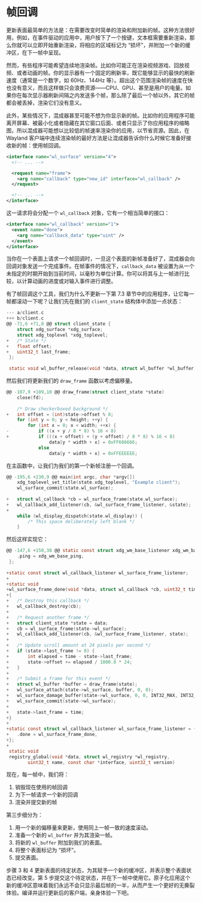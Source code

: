 # 帧回调

更新表面最简单的方法是：在需要改变时简单的渲染和附加新的帧。这种方法很好用，例如，在事件驱动的应用中，用户按下了一个按键，文本框需要重新渲染，那么你就可以立即开始重新渲染，将相应的区域标记为 “损坏”，并附加一个新的缓冲区，在下一帧中呈现。

然而，有些程序可能希望连续地渲染帧。比如你可能正在渲染视频游戏、回放视频、或者动画的帧。你的显示器有一个固定的刷新率，既它能够显示的最快的刷新速度（通常是一个数字，如 60Hz、144Hz 等）。超出这个范围渲染帧的速度在快也没有意义，而且这样做只会浪费资源——CPU、GPU、甚至是用户的电量。如果你在每次显示器刷新间隔之内发送多个帧，那么除了最后一个帧以外，其它的帧都会被丢掉，渲染它们没有意义。

此外，某些情况下，混成器甚至可能不想为你显示新的帧。比如你的应用程序可能离开屏幕、被最小化或者隐藏在其它窗口后面、或者只显示了你应用程序的缩略图，所以混成器可能想以比较低的帧速率渲染你的应用，以节省资源。因此，在 Wayland 客户端中连续渲染帧的最好方法是让混成器告诉你什么时候它准备好接收新的帧：使用帧回调。

```xml
<interface name="wl_surface" version="4">
  <!-- ... -->

  <request name="frame">
    <arg name="callback" type="new_id" interface="wl_callback" />
  </request>

  <!-- ... -->
</interface>
```

这一请求将会分配一个 `wl_callback` 对象，它有一个相当简单的接口：

```xml
<interface name="wl_callback" version="1">
  <event name="done">
    <arg name="callback_data" type="uint" />
  </event>
</interface>
```

当你在一个表面上请求一个帧回调时，一旦这个表面的新帧准备好了，混成器会向回调对象发送一个完成事件。在帧事件的情况下，`callback_data` 被设置为从一个未指定的时期开始到当前时间，以毫秒为单位计算。你可以将其与上一帧进行比较，以计算动画的进度或对输入事件进行调整。 

有了帧回调这个工具，我们为什么不更新一下第 7.3 章节中的应用程序，让它每一帧都滚动一下呢？让我们先在我们的 `client_state` 结构体中添加一点状态：

```c
--- a/client.c
+++ b/client.c
@@ -71,6 +71,8 @@ struct client_state {
 	struct xdg_surface *xdg_surface;
 	struct xdg_toplevel *xdg_toplevel;
+	/* State */
+	float offset;
+	uint32_t last_frame;
 };
 
 static void wl_buffer_release(void *data, struct wl_buffer *wl_buffer) {
```

然后我们将更新我们的 `draw_frame` 函数以考虑偏移量。

```c
@@ -107,9 +109,10 @@ draw_frame(struct client_state *state)
 	close(fd);
 
 	/* Draw checkerboxed background */
+	int offset = (int)state->offset % 8;
 	for (int y = 0; y < height; ++y) {
 		for (int x = 0; x < width; ++x) {
-			if ((x + y / 8 * 8) % 16 < 8)
+			if (((x + offset) + (y + offset) / 8 * 8) % 16 < 8)
 				data[y * width + x] = 0xFF666666;
 			else
 				data[y * width + x] = 0xFFEEEEEE;
```

在主函数中，让我们为我们的第一个新帧注册一个回调。

```c
@@ -195,6 +230,9 @@ main(int argc, char *argv[])
 	xdg_toplevel_set_title(state.xdg_toplevel, "Example client");
 	wl_surface_commit(state.wl_surface);
 
+	struct wl_callback *cb = wl_surface_frame(state.wl_surface);
+	wl_callback_add_listener(cb, &wl_surface_frame_listener, &state);
+
 	while (wl_display_dispatch(state.wl_display)) {
 		/* This space deliberately left blank */
 	}
```

然后这样实现它：

```c
@@ -147,6 +150,38 @@ static const struct xdg_wm_base_listener xdg_wm_base_listener = {
 	.ping = xdg_wm_base_ping,
 };
 
+static const struct wl_callback_listener wl_surface_frame_listener;
+
+static void
+wl_surface_frame_done(void *data, struct wl_callback *cb, uint32_t time)
+{
+	/* Destroy this callback */
+	wl_callback_destroy(cb);
+
+	/* Request another frame */
+	struct client_state *state = data;
+	cb = wl_surface_frame(state->wl_surface);
+	wl_callback_add_listener(cb, &wl_surface_frame_listener, state);
+
+	/* Update scroll amount at 24 pixels per second */
+	if (state->last_frame != 0) {
+		int elapsed = time - state->last_frame;
+		state->offset += elapsed / 1000.0 * 24;
+	}
+
+	/* Submit a frame for this event */
+	struct wl_buffer *buffer = draw_frame(state);
+	wl_surface_attach(state->wl_surface, buffer, 0, 0);
+	wl_surface_damage_buffer(state->wl_surface, 0, 0, INT32_MAX, INT32_MAX);
+	wl_surface_commit(state->wl_surface);
+
+	state->last_frame = time;
+}
+
+static const struct wl_callback_listener wl_surface_frame_listener = {
+	.done = wl_surface_frame_done,
+};
+
 static void
 registry_global(void *data, struct wl_registry *wl_registry,
 		uint32_t name, const char *interface, uint32_t version)
```

现在，每一帧中，我们将：

1. 销毁现在使用的帧回调
2. 为下一帧请求一个新的回调
3. 渲染并提交新的帧

第三步细分为：

1. 用一个新的偏移量来更新，使用同上一帧一致的速度滚动。
2. 准备一个新的 `wl_buffer` 并为其渲染一帧。
3. 将新的 `wl_buffer` 附加到我们的表面。
4. 将整个表面标记为 “损坏”。
5. 提交表面。

步骤 3 和 4 更新表面的待定状态，为其赋予一个新的缓冲区，并表示整个表面状态已经改变。第 5 步提交这个待定状态，并在下一帧中使用它。原子化应用这个新的缓冲区意味着我们永远不会只显示最后帧的一半，从而产生一个更好的无撕裂体验。编译并运行更新后的客户端，亲身体验一下吧。

[^1]: 想要更准确的描述吗？在第 12.1 章中我们谈到了一个扩展协议，它能以纳秒级的分辨率告诉你每一帧画面是何时呈现给用户的。
